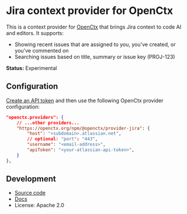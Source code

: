 # Jira context provider for OpenCtx

This is a context provider for [OpenCtx](https://openctx.org) that brings Jira context to code AI and editors. It supports:

- Showing recent issues that are assigned to you, you've created, or you've commented on
- Searching issues based on title, summary or issue key (PROJ-123)

**Status:** Experimental

## Configuration

[Create an API token](https://id.atlassian.com/manage-profile/security/api-tokens) and then use the following OpenCtx provider configuration:

```json
"openctx.providers": {
    // ...other providers...
    "https://openctx.org/npm/@openctx/provider-jira": {
        "host": "<subdomain>.atlassian.net",
        // optional: "port": "443",
        "username": "<email-address>",
        "apiToken": "<your-atlassian-api-token>",
    }
},
```

## Development

- [Source code](https://sourcegraph.com/github.com/sourcegraph/openctx/-/tree/provider/jira)
- [Docs](https://openctx.org/docs/providers/jira)
- License: Apache 2.0
